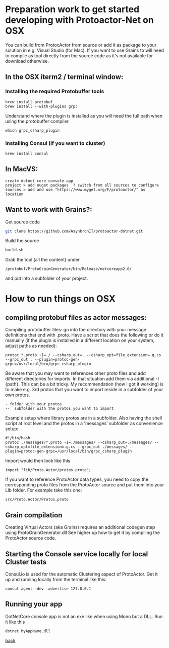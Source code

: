 # Preparation work to get started developing with Protoactor-Net on OSX
You can build from ProtocActor from source or add it as package to your solution in e.g. Visual Studio (for Mac). If you want to use Grains to will need to compile as tool directly from the source code as it's not available for download otherwise.

## In the OSX iterm2 / terminal window:
### Installing the required Protobuffer tools
	brew install protobuf
	brew install --with-plugins grpc

Understand where the plugin is installed as you will need the full path when using the protobuffer compiler.

	which grpc_csharp_plugin

### Installing Consul (if you want to cluster)
	brew install consul

## In MacVS:
	create dotnet core console app
	project > add nuget packages  ? switch from all sources to configure sources > add and use "https://www.myget.org/F/protoactor/“ as location

## Want to work with Grains?:
Get source code
```sh
git clone https://github.com/AsynkronIT/protoactor-dotnet.git
```

Build the source
```sh
build.sh
```

Grab the tool (all the content) under
```
/protobuf/ProtoGrainGenerator/bin/Release/netcoreapp2.0/
```
and put into a subfolder of your project.

# How to run things on OSX
## compiling protobuf files as actor messages:
Compiling protobuffer files: go into the directory with your message definitions that end with .proto. Have a script that does the following or do it manually (if the plugin is installed in a different location on your system, adjust paths as needed):

	protoc *.proto -I=./ --csharp_out=. --csharp_opt=file_extension=.g.cs --grpc_out . --plugin=protoc-gen-grpc=/usr/local/bin/grpc_csharp_plugin

Be aware that you may want to references other proto files and add different directories for imports. In that situation add them via additional -I {path}. This can be a bit tricky. My recommendation (how I got it working) is to make e.g. 3rd protos that you want to import reside in a subfolder of your own protos.

```
- folder with your protos
--  subfolder with the protos you want to import
```

Example setup where library protos are in a subfolder. Also having the shell script at root level and the protos in a 'messages' subfolder as convenience setup:
```
#!/bin/bash
protoc ./messages/*.proto -I=./messages/ --csharp_out=./messages/ --csharp_opt=file_extension=.g.cs --grpc_out ./messages/ --plugin=protoc-gen-grpc=/usr/local/bin/grpc_csharp_plugin
```

Import would then look like this
```
import "lib/Proto.Actor/protos.proto";
```

If you want to reference ProtoActor data types, you need to copy the corresponding proto files from the ProtoActor source and put them into your Lib folder. For example take this one:

```
src/Proto.Actor/Protos.proto
```

## Grain compilation
Creating Virtual Actors (aka Grains) requires an additional codegen step using ProtoGrainGenerator.dll
See higher up how to get it by compiling the ProtoActor source code.

## Starting the Console service locally for local Cluster tests
Consul.io is used for the automatic Clustering aspect of ProtoActor. Get it up and running locally from the terminal like this:

	consul agent -dev -advertise 127.0.0.1

## Running your app
DotNetCore console app is not an exe like when using Mono but a DLL. Run it like this

	dotnet MyAppName.dll

[back](../README.md)